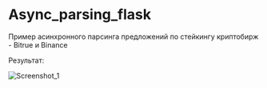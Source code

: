 # Async_parsing_flask
Пример асинхронного парсинга предложений по стейкингу криптобирж - Bitrue и Binance

Результат:

![Screenshot_1](https://user-images.githubusercontent.com/54463696/174529363-ac6ecc53-9d01-4275-921b-6655ea318ba4.png)

